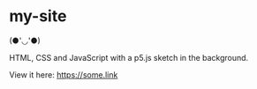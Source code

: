 # my-site

(●'◡'●)

HTML, CSS and JavaScript with a p5.js sketch in the background.

View it here: https://some.link
